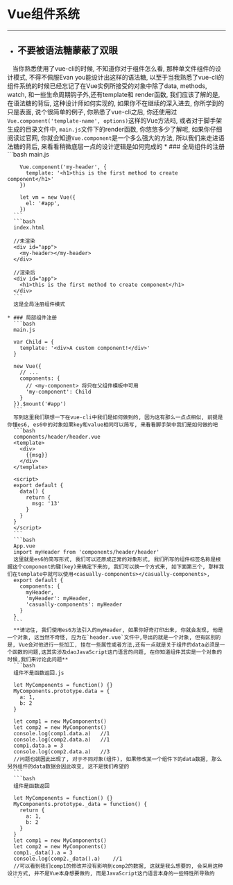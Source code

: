 # Vue组件系统
****
  - ## 不要被语法糖蒙蔽了双眼
    当你熟悉使用了vue-cli的时候, 不知道你对于组件怎么看, 那种单文件组件的设计模式, 不得不佩服Evan you能设计出这样的语法糖, 以至于当我熟悉了vue-cli的组件系统的时候已经忘记了在Vue实例所接受的对象中除了data, methods, watch, 和一些生命周期钩子外,还有template和 render函数, 我们应该了解的是, 在语法糖的背后, 这种设计师如何实现的, 如果你不在继续的深入进去, 你所学到的只是表面, 说个很简单的例子, 你熟悉了vue-cli之后, 你还使用过`Vue.component('template-name', options)`这样的Vue方法吗, 或者对于脚手架生成的目录文件中, `main.js`文件下的render函数, 你悠悠多少了解呢, 如果你仔细阅读过官网, 你就会知道`Vue.component`是一个多么强大的方法, 所以我们来走进语法糖的背后, 来看看稍微底层一点的设计逻辑是如何完成的
    * ### 全局组件的注册
      ```bash
        main.js

        Vue.component('my-header', {
          template: '<h1>this is the first method to create component</h1>'
        })
        
        let vm = new Vue({
          el: '#app',
        })
      ```
      ```bash
      index.html

      //未渲染
      <div id="app">
        <my-header></my-header>
      </div>

      //渲染后
      <div id="app">
        <h1>this is the first method to create component</h1>
      </div>
      ```
      这是全局注册组件模式

    * ### 局部组件注册
      ```bash
      main.js

      var Child = {
        template: '<div>A custom component!</div>'
      }

      new Vue({
        // ...
        components: {
          // <my-component> 将只在父组件模板中可用
          'my-component': Child
        }
      }).$mount('#app')
      ```
      写到这里我们联想一下在vue-cli中我们是如何做到的, 因为这有那么一点点相似, 前提是你懂es6, es6中的对象如果key和value相同可以简写, 来看看脚手架中我们是如何做的吧
      ```bash
      components/header/header.vue
      <template>
        <div>
          {{msg}}
        </div>
      </template>

      <script>
      export default {
        data() {
          return {
            msg: '13'
          }
        }
      }
      </script>
      ```
      ```bash
      App.vue
      import myHeader from 'components/header/header'
      这里就是es6的简写形式, 我们可以还原成正常的对象形式, 我们所写的组件标签名称是根据这个component的键(key)来确定下来的, 我们可以换一个方式来, 如下面第三个, 那样我们在template中就可以使用<casually-components></casually-components>, 
      export default {
        components: {
          myHeader,
          'myHeader': myHeader,
          'casually-components': myHeader
        }
      }
      ```
      **请记住, 我们使用es6方法引入的myHeader, 如果你好奇打印出来, 你就会发现, 他是一个对象, 这当然不奇怪, 应为在`header.vue`文件中,导出的就是一个对象, 但有区别的是, Vue会对他进行一些加工, 挂在一些属性或者方法,还有一点就是关于组件的data必须是一个函数的问题,这其实涉及daoJavaScript这门语言的问题, 在你知道组件其实是一个对象的时候,我们来讨论此问题**
      ```bash
      组件不是函数返回.js

      let MyComponents = function() {}
      MyComponents.prototype.data = {
        a: 1,
        b: 2
      }

      let comp1 = new MyComponents()
      let comp2 = new MyComponents()
      console.log(comp1.data.a)   //1
      console.log(comp2.data.a)   //1
      comp1.data.a = 3
      console.log(comp2.data.a)   //3
      //问题也就因此出现了, 对于不同对象(组件), 如果修改某一个组件下的data数据, 那么另外组件的data数据会因此改变, 这不是我们希望的
      ```
      ```bash
      组件是函数返回

      let MyComponents = function() {}
      MyComponents.prototype._data = function() {
        return {
          a: 1,
          b: 2
        }
      }
      let comp1 = new MyComponents()
      let comp2 = new MyComponents()
      comp1._data().a = 3
      console.log(comp2._data().a)    //1
      //可以看到我们comp1的修改并没有影响到comp2的数据, 这就是我么想要的, 会采用这种设计方式, 并不是Vue本身想要做的, 而是JavaScript这门语言本身的一些特性所导致的
      ```
